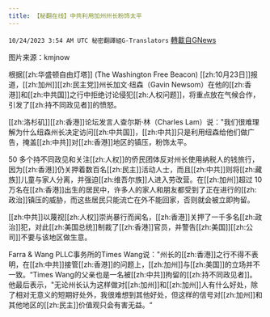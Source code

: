 ```yaml
---
title: 【秘翻在线】中共利用加州州长粉饰太平
---
```

`10/24/2023 3:54 AM UTC 秘密翻譯組G-Translators` [轉載自GNews](https://gnews.org/articles/1872644)

图片来源：kmjnow

根据[[zh:华盛顿自由灯塔]] (The Washington Free Beacon) [[zh:10月23日]]报道，[[zh:加州]][[zh:民主党]]州长加文·纽森（Gavin Newsom）在他的[[zh:香港]]和[[zh:中共国]]之行中拒绝讨论侵犯[[zh:人权问题]]，将重点放在气候合作，引发了[[zh:持不同政见者]]的愤怒。

[[zh:洛杉矶]][[zh:香港]]论坛发言人查尔斯·林（Charles Lam）说："我们很难理解为什么纽森州长决定访问[[zh:中共国]]，[[zh:中共]]只是利用纽森给他们做广告，掩盖[[zh:中共]]对[[zh:香港]]地区的镇压，粉饰太平。

50 多个持不同政见和关注[[zh:人权]]的侨民团体反对州长使用纳税人的钱旅行，因为[[zh:香港]]仍关押着数百名[[zh:民主]]活动人士，而且[[zh:中共]]则将[[zh:藏族]]儿童与家人分离，并强迫[[zh:维吾尔族]]人进入劳改营。在[[zh:加州]]超过 10 万名在[[zh:香港]]出生的居民中，许多人的家人和朋友都受到了正在进行的[[zh:政治]]镇压的威胁，而这些居民只能流亡在外不能回家，否则就会被立即拘留。

[[zh:中共]]以蔑视[[zh:人权]]崇尚暴行而闻名，[[zh:香港]]关押了一千多名[[zh:政治]]犯，对此[[zh:美国总统]]制裁了[[zh:香港]]官员，并警告[[zh:美国]][[zh:公司]]不要与该地区做生意。

Farra & Wang PLLC事务所的Times Wang说："州长的[[zh:香港]]之行不得不表明，在[[zh:中共]]接管[[zh:香港]]的问题上，[[zh:加州]]与[[zh:美国]]的立场并不一致。“Times Wang的父亲也是一名被[[zh:中共]]拘留的[[zh:持不同政见者]]。他最后表示，"无论州长认为这样做对[[zh:加州]]和[[zh:加州]]人有什么好处，除了相对无意义的短期好处外，我很难想到其他好处，但这样的信号对[[zh:加州]]和其他地区的[[zh:民主]]价值观只会有害无益。“

